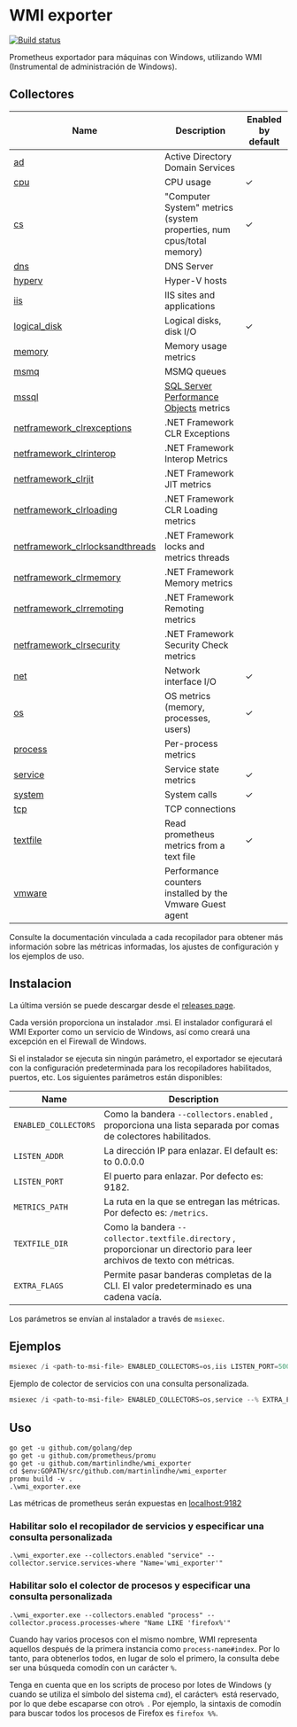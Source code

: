 # WMI exporter

[![Build status](https://ci.appveyor.com/api/projects/status/ljwan71as6pf2joe?svg=true)](https://ci.appveyor.com/project/martinlindhe/wmi-exporter)

Prometheus exportador para máquinas con Windows, utilizando WMI (Instrumental de administración de Windows).

## Collectores

Name     | Description | Enabled by default
---------|-------------|--------------------
[ad](docs/collector.ad.md) | Active Directory Domain Services |
[cpu](docs/collector.cpu.md) | CPU usage | &#10003;
[cs](docs/collector.cs.md) | "Computer System" metrics (system properties, num cpus/total memory) | &#10003;
[dns](docs/collector.dns.md) | DNS Server |
[hyperv](docs/collector.hyperv.md) | Hyper-V hosts |
[iis](docs/collector.iis.md) | IIS sites and applications |
[logical_disk](docs/collector.logical_disk.md) | Logical disks, disk I/O | &#10003;
[memory](docs/collector.memory.md) | Memory usage metrics |
[msmq](docs/collector.msmq.md) | MSMQ queues |
[mssql](docs/collector.mssql.md) | [SQL Server Performance Objects](https://docs.microsoft.com/en-us/sql/relational-databases/performance-monitor/use-sql-server-objects#SQLServerPOs) metrics  |
[netframework_clrexceptions](docs/collector.netframework_clrexceptions.md) | .NET Framework CLR Exceptions |
[netframework_clrinterop](docs/collector.netframework_clrinterop.md) | .NET Framework Interop Metrics |
[netframework_clrjit](docs/collector.netframework_clrjit.md) | .NET Framework JIT metrics |
[netframework_clrloading](docs/collector.netframework_clrloading.md) | .NET Framework CLR Loading metrics |
[netframework_clrlocksandthreads](docs/collector.netframework_clrlocksandthreads.md) | .NET Framework locks and metrics threads |
[netframework_clrmemory](docs/collector.netframework_clrmemory.md) |  .NET Framework Memory metrics |
[netframework_clrremoting](docs/collector.netframework_clrremoting.md) | .NET Framework Remoting metrics |
[netframework_clrsecurity](docs/collector.netframework_clrsecurity.md) | .NET Framework Security Check metrics |
[net](docs/collector.net.md) | Network interface I/O | &#10003;
[os](docs/collector.os.md) | OS metrics (memory, processes, users) | &#10003;
[process](docs/collector.process.md) | Per-process metrics |
[service](docs/collector.service.md) | Service state metrics | &#10003;
[system](docs/collector.system.md) | System calls | &#10003;
[tcp](docs/collector.tcp.md) | TCP connections |
[textfile](docs/collector.textfile.md) | Read prometheus metrics from a text file | &#10003;
[vmware](docs/collector.vmware.md) | Performance counters installed by the Vmware Guest agent |

Consulte la documentación vinculada a cada recopilador para obtener más información sobre las métricas informadas, los ajustes de configuración y los ejemplos de uso.

## Instalacion
La última versión se puede descargar desde el [releases page](https://github.com/martinlindhe/wmi_exporter/releases).

Cada versión proporciona un instalador .msi. El instalador configurará el WMI Exporter como un servicio de Windows, así como creará una excepción en el Firewall de Windows.

Si el instalador se ejecuta sin ningún parámetro, el exportador se ejecutará con la configuración predeterminada para los recopiladores habilitados, puertos, etc. Los siguientes parámetros están disponibles:

Name | Description
-----|------------
`ENABLED_COLLECTORS` | Como la bandera `--collectors.enabled` , proporciona una lista separada por comas de colectores habilitados.
`LISTEN_ADDR` | La dirección IP para enlazar. El default es: to 0.0.0.0
`LISTEN_PORT` | El puerto para enlazar. Por defecto es: 9182.
`METRICS_PATH` | La ruta en la que se entregan las métricas. Por defecto es: `/metrics`.
`TEXTFILE_DIR` | Como la bandera `--collector.textfile.directory` , proporcionar un directorio para leer archivos de texto con métricas.
`EXTRA_FLAGS` | Permite pasar banderas completas de la CLI. El valor predeterminado es una cadena vacía.

Los parámetros se envían al instalador a través de `msiexec`.

## Ejemplos

```powershell
msiexec /i <path-to-msi-file> ENABLED_COLLECTORS=os,iis LISTEN_PORT=5000
```

Ejemplo de colector de servicios con una consulta personalizada.

```powershell
msiexec /i <path-to-msi-file> ENABLED_COLLECTORS=os,service --% EXTRA_FLAGS="--collector.service.services-where ""Name LIKE 'sql%'"""
```

## Uso

    go get -u github.com/golang/dep
    go get -u github.com/prometheus/promu
    go get -u github.com/martinlindhe/wmi_exporter
    cd $env:GOPATH/src/github.com/martinlindhe/wmi_exporter
    promu build -v .
    .\wmi_exporter.exe

Las métricas de prometheus serán expuestas en [localhost:9182](http://localhost:9182)

### Habilitar solo el recopilador de servicios y especificar una consulta personalizada

    .\wmi_exporter.exe --collectors.enabled "service" --collector.service.services-where "Name='wmi_exporter'"

###  Habilitar solo el colector de procesos y especificar una consulta personalizada

    .\wmi_exporter.exe --collectors.enabled "process" --collector.process.processes-where "Name LIKE 'firefox%'"

Cuando hay varios procesos con el mismo nombre, WMI representa aquellos después de la primera instancia como `process-name#index`. Por lo tanto, para obtenerlos todos, en lugar de solo el primero, la consulta debe ser una búsqueda comodín con un carácter `%`.

Tenga en cuenta que en los scripts de proceso por lotes de Windows (y cuando se utiliza el símbolo del sistema `cmd`), el carácter`% `está reservado, por lo que debe escaparse con otro`% `. Por ejemplo, la sintaxis de comodín para buscar todos los procesos de Firefox es `firefox %%`.
